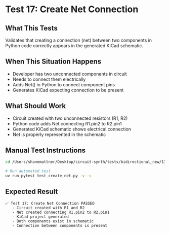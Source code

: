 # Test 17: Create Net Connection

## What This Tests
Validates that creating a connection (net) between two components in Python code correctly appears in the generated KiCad schematic.

## When This Situation Happens
- Developer has two unconnected components in circuit
- Needs to connect them electrically
- Adds Net() in Python to connect component pins
- Generates KiCad expecting connection to be present

## What Should Work
- Circuit created with two unconnected resistors (R1, R2)
- Python code adds Net connecting R1.pin2 to R2.pin1
- Generated KiCad schematic shows electrical connection
- Net is properly represented in the schematic

## Manual Test Instructions
```bash
cd /Users/shanemattner/Desktop/circuit-synth/tests/bidirectional_new/17_test_create_net

# Run automated test
uv run pytest test_create_net.py -v -s
```

## Expected Result
```
✅ Test 17: Create Net Connection PASSED
   - Circuit created with R1 and R2
   - Net created connecting R1.pin2 to R2.pin1
   - KiCad project generated
   - Both components exist in schematic
   - Connection between components is present
```
